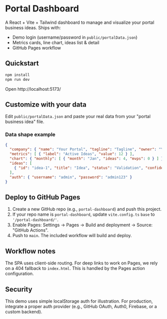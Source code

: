 # Portal Dashboard

A React + Vite + Tailwind dashboard to manage and visualize your portal business ideas. Ships with:
- Demo login (username/password in `public/portalData.json`)
- Metrics cards, line chart, ideas list & detail
- GitHub Pages workflow

## Quickstart

```bash
npm install
npm run dev
```

Open http://localhost:5173/

## Customize with your data

Edit `public/portalData.json` and paste your real data from your "portal business idea" file.

### Data shape example
```json
{
  "company": { "name": "Your Portal", "tagline": "Tagline", "owner": "You" },
  "metrics": [ { "label": "Active Ideas", "value": 12 } ],
  "chart": { "monthly": [ { "month": "Jan", "ideas": 4, "mvps": 0 } ] },
  "ideas": [
    { "id": "idea-1", "title": "Idea", "status": "Validation", "confidence": 0.7, "summary": "desc", "owner": "Owner", "nextSteps": [] }
  ],
  "auth": { "username": "admin", "password": "admin123" }
}
```

## Deploy to GitHub Pages

1. Create a new GitHub repo (e.g., `portal-dashboard`) and push this project.
2. If your repo name is `portal-dashboard`, update `vite.config.ts` `base` to `'/portal-dashboard/'`.
3. Enable Pages: Settings → Pages → Build and deployment → Source: "GitHub Actions".
4. Push to `main`. The included workflow will build and deploy.

## Workflow notes

The SPA uses client-side routing. For deep links to work on Pages, we rely on a 404 fallback to `index.html`. This is handled by the Pages action configuration.

## Security

This demo uses simple localStorage auth for illustration. For production, integrate a proper auth provider (e.g., GitHub OAuth, Auth0, Firebase, or a custom backend).
